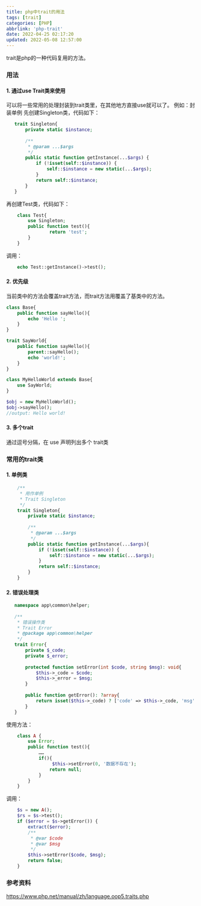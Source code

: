 ```yaml
---
title: php中trait的用法
tags: [trait]
categories: [PHP]
abbrlink: 'php-trait'
date: 2022-04-25 02:17:20
updated: 2022-05-08 12:57:00
---
```


<div class="note info">trait是php的一种代码复用的方法。</div>


### 用法
#### 1. 通过use Trait类来使用
可以将一些常用的处理封装到trait类里，在其他地方直接use就可以了。
 例如：封装单例
    先创建Singleton类，代码如下：
```php
   trait Singleton{
       private static $instance;
   
       /**
        * @param ...$args
        */
       public static function getInstance(...$args) {
           if (!isset(self::$instance)) {
               self::$instance = new static(...$args);
           }
           return self::$instance;
       }
   }
```
再创建Test类，代码如下：
```php
    class Test{
        use Singleton;
        public function test(){
                return 'test';
        }    
    }
```
调用：
```php
    echo Test::getInstance()->test();
```

#### 2. 优先级
当前类中的方法会覆盖trait方法，而trait方法用覆盖了基类中的方法。

```php
class Base{
    public function sayHello(){
        echo 'Hello ';
    }
}

trait SayWorld{
    public function sayHello(){
        parent::sayHello();
        echo 'world!';
    }
}

class MyHelloWorld extends Base{
    use SayWorld;
}

$obj = new MyHelloWorld();
$obj->sayHello();     
//output: Hello world!
```

#### 3. 多个trait
通过逗号分隔，在 use 声明列出多个 trait类


### 常用的trait类

#### 1. 单例类

```php
    /**
     * 用作单例
     * Trait Singleton
     */
    trait Singleton{
        private static $instance;
    
        /**
         * @param ...$args
         */
        public static function getInstance(...$args){
            if (!isset(self::$instance)) {
                self::$instance = new static(...$args);
            }
            return self::$instance;
        }
    }
```

#### 2. 错误处理类
```php
   namespace app\common\helper;
   
   /**
    * 错误操作类
    * Trait Error
    * @package app\common\helper
    */
   trait Error{
       private $_code;
       private $_error;
   
       protected function setError(int $code, string $msg): void{
           $this->_code = $code;
           $this->_error = $msg;
       }
   
       public function getError(): ?array{
           return isset($this->_code) ? ['code' => $this->_code, 'msg' => $this->_error] : null;
       }
   }
```

使用方法：

```php
    class A {
        use Error;
        public function test(){
            ……
            if(){
                 $this->setError(0, '数据不存在');
                return null;           
            }
        }
    }
```

调用：

```php
    $s = new A();
    $rs = $s->test();
    if ($error = $s->getError()) {
        extract($error);
        /**
         * @var $code
         * @var $msg
         */
        $this->setError($code, $msg);
        return false;
    }
```

### 参考资料
https://www.php.net/manual/zh/language.oop5.traits.php